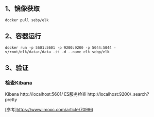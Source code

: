 ## 1、镜像获取
```
docker pull sebp/elk
```
## 2、容器运行
```
docker run -p 5601:5601 -p 9200:9200 -p 5044:5044 -v/root/elk/data:/data -it -d --name elk sebp/elk
```
## 3、验证
### 检查Kibana

Kibana http://localhost:5601/
ES服务检查 http://localhost:9200/_search?pretty

[参考]https://www.imooc.com/article/70996
